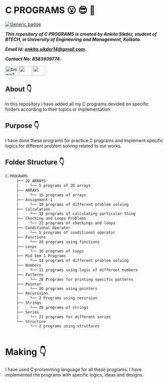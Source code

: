 #  C PROGRAMS :open_mouth: :sunglasses: :facepunch:

[![Generic badge](https://img.shields.io/badge/C-programming-red)](https://shields.io/) 

***This repository of C PROGRAMS is created by Ankita Sikder, student of BTECH, in University of Engineering and Management, Kolkata.***

***Email Id: ankita.sikder14@gmail.com.***

***Contact No: 8583939774.***

<p align="left">
<a href="https://www.facebook.com/ankita.sikder.104" target="blank"><img align="center" src="https://cdn.jsdelivr.net/npm/simple-icons@3.0.1/icons/facebook.svg" alt="biswa2210" height="30" width="40" /></a>
<a href="https://www.instagram.com/ankita.sikder14" target="blank"><img align="center" src="https://cdn.jsdelivr.net/npm/simple-icons@3.0.1/icons/instagram.svg" alt="" height="30" width="40" /></a>
<a href="https://github.com/ankitasikder" target="blank"><img align="center" src="https://cdn.jsdelivr.net/npm/simple-icons@3.0.1/icons/github.svg" alt="" height="30" width="40" /></a>
</p>

## About :point_down:

<div align="justified">

In this repository I have added all my C programs devided on specific folders according to their topics or implementation. 

</div>


## Purpose :point_down:

<div align="justified">

I have done these programs for practice C programs and implement specific logics for different problem solving related to our works.

</div>

## Folder Structure :point_down:
```bash
C-PROGRAMS
     ├── 2D ARRAYS
     |     └── 5 programs of 2D arrays
     ├── ARRAYS
     |     └── 15 programs of arrays
     ├── Assignment-1
     |     └── 10 programs of different problem solving
     ├── Calculation
     |     └── 13 programs of calculating particular thing
     ├── Checking and Loops Problems
     |     └── 22 programs of checkings and loops
     ├── Conditional Operator
     |     └── 5 programs of conditional operator
     ├── Functions
     |     └── 28 programs using functions
     ├── Loops
     |     └── 16 programs of loops
     ├── Mid Sem 1 Programs
     |     └── 14 programs of different problem solving
     ├── Numbers
     |     └── 11 programs using logic of different numbers
     ├── Patterns
     |     └── 28 Programs for printing specific patterns
     ├── Pointer
     |     └── 10 programs using pointers
     ├── Recurssion
     |     └── 2 Programs using recursion
     ├── Strings
     |     └── 20 programs of strings
     ├── Series
     |     └── 21 programs for different series
     └── Structure
           └── 2 programs using structures
     
```
# Making :point_down:

<div align="justified">

I have used C proramming language for all these programs. I have implemented the programs with specific logics, ideas and designs.

</div>
     

